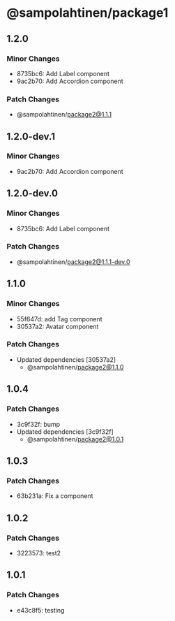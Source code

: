# @sampolahtinen/package1

## 1.2.0

### Minor Changes

- 8735bc6: Add Label component
- 9ac2b70: Add Accordion component

### Patch Changes

- @sampolahtinen/package2@1.1.1

## 1.2.0-dev.1

### Minor Changes

- 9ac2b70: Add Accordion component

## 1.2.0-dev.0

### Minor Changes

- 8735bc6: Add Label component

### Patch Changes

- @sampolahtinen/package2@1.1.1-dev.0

## 1.1.0

### Minor Changes

- 55f647d: add Tag component
- 30537a2: Avatar component

### Patch Changes

- Updated dependencies [30537a2]
  - @sampolahtinen/package2@1.1.0

## 1.0.4

### Patch Changes

- 3c9f32f: bump
- Updated dependencies [3c9f32f]
  - @sampolahtinen/package2@1.0.1

## 1.0.3

### Patch Changes

- 63b231a: Fix a component

## 1.0.2

### Patch Changes

- 3223573: test2

## 1.0.1

### Patch Changes

- e43c8f5: testing
